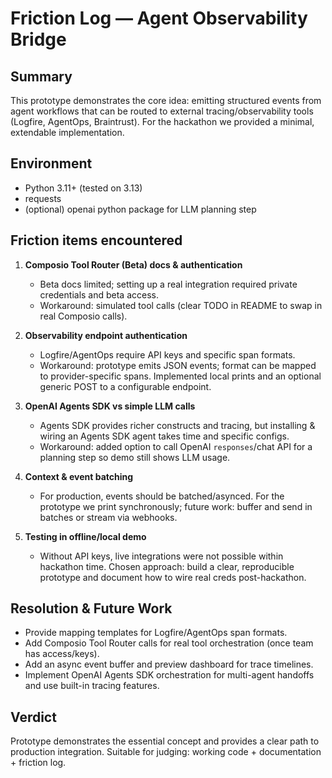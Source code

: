 # Friction Log — Agent Observability Bridge

## Summary
This prototype demonstrates the core idea: emitting structured events from agent workflows that can be routed to external tracing/observability tools (Logfire, AgentOps, Braintrust). For the hackathon we provided a minimal, extendable implementation.

## Environment
- Python 3.11+ (tested on 3.13)
- requests
- (optional) openai python package for LLM planning step

## Friction items encountered
1. **Composio Tool Router (Beta) docs & authentication**
   - Beta docs limited; setting up a real integration required private credentials and beta access.
   - Workaround: simulated tool calls (clear TODO in README to swap in real Composio calls).

2. **Observability endpoint authentication**
   - Logfire/AgentOps require API keys and specific span formats.
   - Workaround: prototype emits JSON events; format can be mapped to provider-specific spans. Implemented local prints and an optional generic POST to a configurable endpoint.

3. **OpenAI Agents SDK vs simple LLM calls**
   - Agents SDK provides richer constructs and tracing, but installing & wiring an Agents SDK agent takes time and specific configs.
   - Workaround: added option to call OpenAI `responses`/chat API for a planning step so demo still shows LLM usage.

4. **Context & event batching**
   - For production, events should be batched/asynced. For the prototype we print synchronously; future work: buffer and send in batches or stream via webhooks.

5. **Testing in offline/local demo**
   - Without API keys, live integrations were not possible within hackathon time. Chosen approach: build a clear, reproducible prototype and document how to wire real creds post-hackathon.

## Resolution & Future Work
- Provide mapping templates for Logfire/AgentOps span formats.  
- Add Composio Tool Router calls for real tool orchestration (once team has access/keys).  
- Add an async event buffer and preview dashboard for trace timelines.  
- Implement OpenAI Agents SDK orchestration for multi-agent handoffs and use built-in tracing features.

## Verdict
Prototype demonstrates the essential concept and provides a clear path to production integration. Suitable for judging: working code + documentation + friction log.
